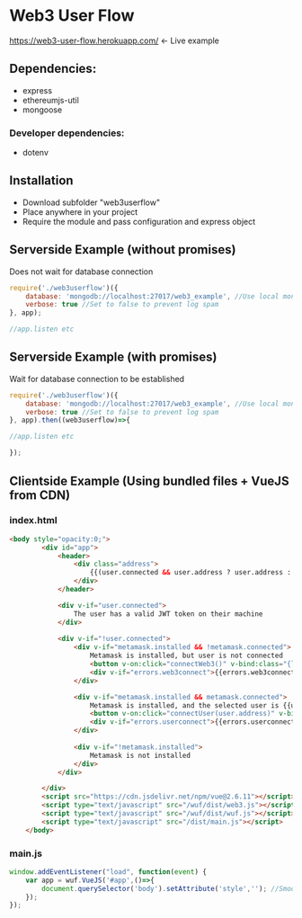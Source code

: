 # Web3 User Flow

https://web3-user-flow.herokuapp.com/ <- Live example

## Dependencies:
- express
- ethereumjs-util
- mongoose

### Developer dependencies:
- dotenv

## Installation
- Download subfolder "web3userflow"
- Place anywhere in your project
- Require the module and pass configuration and express object

## Serverside Example (without promises)
Does not wait for database connection
```javascript
require('./web3userflow')({
	database: 'mongodb://localhost:27017/web3_example', //Use local mongodb 
	verbose: true //Set to false to prevent log spam
}, app);

//app.listen etc

```

## Serverside Example (with promises)
Wait for database connection to be established
```javascript
require('./web3userflow')({
	database: 'mongodb://localhost:27017/web3_example', //Use local mongodb 
	verbose: true //Set to false to prevent log spam
}, app).then((web3userflow)=>{

//app.listen etc

}); 
```

## Clientside Example (Using bundled files + VueJS from CDN)
### index.html
```html
<body style="opacity:0;">
		<div id="app">
			<header>
				<div class="address">
					{{(user.connected && user.address ? user.address : 'Not logged in')}}
				</div>
			</header>

			<div v-if="user.connected">
				The user has a valid JWT token on their machine
			</div>
			
			<div v-if="!user.connected">
				<div v-if="metamask.installed && !metamask.connected">
					Metamask is installed, but user is not connected
					<button v-on:click="connectWeb3()" v-bind:class="{loading:loading.web3connect}">Connect</button>
					<div v-if="errors.web3connect">{{errors.web3connect}}</div>
				</div>

				<div v-if="metamask.installed && metamask.connected">
					Metamask is installed, and the selected user is {{user.address}}
					<button v-on:click="connectUser(user.address)" v-bind:class="{loading:loading.userconnect}">Sign in as {{user.address.substr(0,8)+'...'+user.address.substr(-6,42)}}</button>
					<div v-if="errors.userconnect">{{errors.userconnect}}</div>
				</div>
				
				<div v-if="!metamask.installed">
					Metamask is not installed
				</div>
			</div>

		</div>
		<script src="https://cdn.jsdelivr.net/npm/vue@2.6.11"></script>
		<script type="text/javascript" src="/wuf/dist/web3.js"></script>
		<script type="text/javascript" src="/wuf/dist/wuf.js"></script>
		<script type="text/javascript" src="/dist/main.js"></script>
	</body>
```
### main.js
```javascript
window.addEventListener("load", function(event) {
    var app = wuf.VueJS('#app',()=>{
        document.querySelector('body').setAttribute('style',''); //Smooth fadein to prevent ugly placeholders at load
    });
});
```